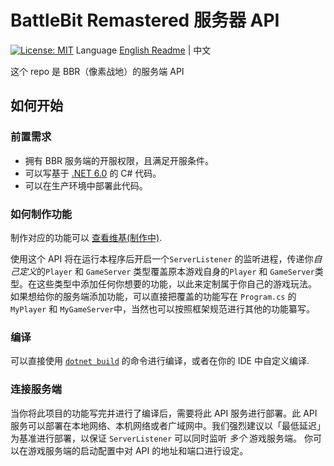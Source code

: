 
# BattleBit Remastered 服务器 API

 [![License: MIT](https://img.shields.io/badge/License-MIT-yellow.svg)](https://opensource.org/licenses/MIT)
Language [English Readme](/README.md) | 中文
 
这个 repo 是 BBR（像素战地）的服务端 API

## 如何开始

### 前置需求

- 拥有 BBR 服务端的开服权限，且满足开服条件。
- 可以写基于 [.NET 6.0](https://dotnet.microsoft.com/en-us/download/dotnet/6.0) 的 C# 代码。
- 可以在生产环境中部署此代码。

### 如何制作功能

制作对应的功能可以 [查看维基(制作中)](https://github.com/MrOkiDoki/BattleBit-Community-Server-API/wiki).

使用这个 API 将在运行本程序后开启一个`ServerListener` 的监听进程，传递你*自己定义*的`Player` 和 `GameServer` 类型覆盖原本游戏自身的`Player` 和 `GameServer`类型。在这些类型中添加任何你想要的功能，以此来定制属于你自己的游戏玩法。
如果想给你的服务端添加功能，可以直接把覆盖的功能写在 `Program.cs` 的 `MyPlayer` 和 `MyGameServer`中，当然也可以按照框架规范进行其他的功能纂写。


### 编译

可以直接使用 [`dotnet build`](https://learn.microsoft.com/en-us/dotnet/core/tools/dotnet-build) 的命令进行编译，或者在你的 IDE 中自定义编译.

### 连接服务端

当你将此项目的功能写完并进行了编译后，需要将此 API 服务进行部署。此 API 服务可以部署在本地网络、本机网络或者广域网中。我们强烈建议以「最低延迟」为基准进行部署，以保证 `ServerListener` 可以同时监听 *多个* 游戏服务端。
你可以在游戏服务端的启动配置中对 API 的地址和端口进行设定。

